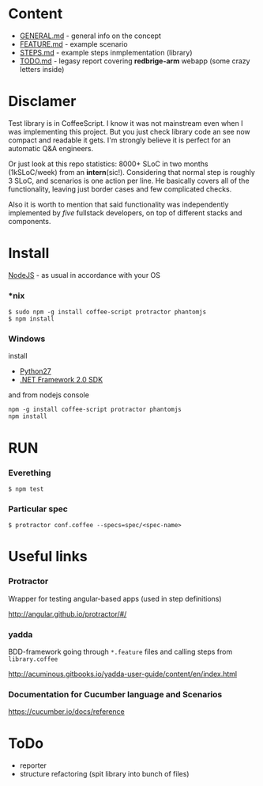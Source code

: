 # Content

- [GENERAL.md](GENERAL.md) - general info on the concept
- [FEATURE.md](FEATURE.md) - example scenario
- [STEPS.md](STEPS.md) - example steps inmplementation (library)
- [TODO.md](TODO.md) - legasy report covering **redbrige-arm** webapp (some crazy letters inside)

# Disclamer

Test library is in CoffeeScript. I know it was not mainstream even when I was implementing this project.
But you just check library code an see now compact and readable it gets.
I'm strongly believe it is perfect for an automatic Q&A engineers.

Or just look at this repo statistics: 8000+ SLoC in two months (1kSLoC/week) from an **intern**(sic!).
Considering that normal step is roughly 3 SLoC, and scenarios is one action per line.
He basically covers all of the functionality, leaving just border cases and few complicated checks.

Also it is worth to mention that said functionality was independently implemented by *five* fullstack 
developers, on top of different stacks and components.

# Install

[NodeJS](https://nodejs.org/) - as usual in accordance with your OS

### *nix
```
$ sudo npm -g install coffee-script protractor phantomjs
$ npm install
```
### Windows

install
* [Python27](https://www.python.org/downloads/release/python-2710/)
* [.NET Framework 2.0 SDK](http://www.microsoft.com/en-us/download/confirmation.aspx?id=19988)

and from nodejs console
```
npm -g install coffee-script protractor phantomjs
npm install
```

# RUN

### Everething
```
$ npm test
```
### Particular spec
```
$ protractor conf.coffee --specs=spec/<spec-name>
```

# Useful links

### Protractor
  Wrapper for testing angular-based apps (used in step definitions)

http://angular.github.io/protractor/#/

### yadda
  BDD-framework going through `*.feature` files and calling steps from `library.coffee`

http://acuminous.gitbooks.io/yadda-user-guide/content/en/index.html

### Documentation for Cucumber language and Scenarios
https://cucumber.io/docs/reference


# ToDo

* reporter
* structure refactoring (spit library into bunch of files)
